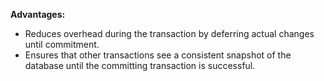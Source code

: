 **Advantages:** 
- Reduces overhead during the transaction by deferring actual changes until commitment.
- Ensures that other transactions see a consistent snapshot of the database until the committing transaction is successful.